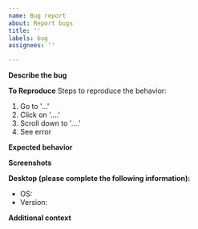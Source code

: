 ```yaml
---
name: Bug report
about: Report bugs
title: ''
labels: bug
assignees: ''

---
```


**Describe the bug**


**To Reproduce**
Steps to reproduce the behavior:
1. Go to '...'
2. Click on '....'
3. Scroll down to '....'
4. See error

**Expected behavior**


**Screenshots**


**Desktop (please complete the following information):**
 - OS: 
 - Version:

**Additional context**
